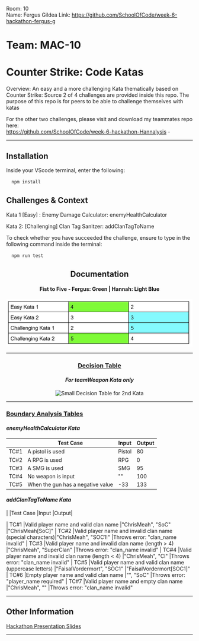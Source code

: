 Room: 10  
Name: Fergus Gildea
Link: https://github.com/SchoolOfCode/week-6-hackathon-fergus-g 
  
# Team: MAC-10
# Counter Strike: Code Katas

Overview: An easy and a more challenging Kata thematically based on Counter Strike: Source
2 of 4 challenges are provided inside this repo.  The purpose of this repo is for peers to be able to challenge themselves with katas

For the other two challenges, please visit and download my teammates repo here:  
https://github.com/SchoolOfCode/week-6-hackathon-Hannalysis  -

------------

## Installation

Inside your VScode terminal, enter the following:

```bash
  npm install 
```
    
## Challenges & Context

Kata 1 [Easy] : Enemy Damage Calculator: enemyHealthCalculator

Kata 2: [Challenging] Clan Tag Sanitzer: addClanTagToName



To check whether you have succeeded the challenge, ensure to type in the following command inside the terminal:

```bash
  npm run test
```

<h2 align = "center">Documentation</h2>

  <h4 align = "center">Fist to Five - Fergus: Green | Hannah: Light Blue</h4>
<p align="center">
  <img src="Fist_or_Five_approach.JPG" alt="Fist to Five Table">
</p>

------------

<h3 align = "center"><u>Decision Table</u></h3>

<h4 align = "center"><i>For teamWeapon Kata only</i></h4>

<p align="center">
  <img src="Small_Decision_Table_for_Hannah_Kata2.JPG" alt="Small Decision Table for 2nd Kata">
</p>

------------

<h3><u>Boundary Analysis Tables</u></h3>

<h4><i>enemyHealthCalculator Kata</i></h4>

|       | Test Case                               | Input | Output |
| ----- | --------------------------------------- | ----- | ------ |
| TC#1  | A pistol is used                        | Pistol| 80     |
| TC#2  | A RPG is used                           | RPG   | 0      |
| TC#3  | A SMG is used                           | SMG   | 95     |
| TC#4  | No weapon is input                      | ""    | 100    |
| TC#5  | When the gun has a negative value       | -33   | 133    |





<h4><i>addClanTagToName Kata</i></h4>

|	    |Test Case	                                                 |Input                 |Output|

| TC#1	|Valid player name and valid clan name	                     |"ChrisMeah", "SoC"         |"ChrisMeah[SoC]"
| TC#2	|Valid player name and invalid clan name (special characters)|"ChrisMeah", "SOC1!"	     |Throws error: "clan_name invalid"
| TC#3	|Valid player name and invalid clan name (length > 4)	     |"ChrisMeah", "SuperClan"   |Throws error: "clan_name invalid"
| TC#4	|Valid player name and invalid clan name (length < 4)	     |"ChrisMeah", "Cl"	         |Throws error: "clan_name invalid"
| TC#5	|Valid player name and valid clan name (uppercase letters)   |"FaisalVordermort", "SOC1" |"FaisalVordermort[SOC1]"
| TC#6	|Empty player name and valid clan name	                     |"", "SoC"	                 |Throws error: "player_name required"
| TC#7	|Valid player name and empty clan name	                     |"ChrisMeah", ""	         |Throws error: "clan_name invalid" 
  
  
------------

## Other Information
  
[Hackathon Presentation Slides](https://linktodocumentation)  
  
------------